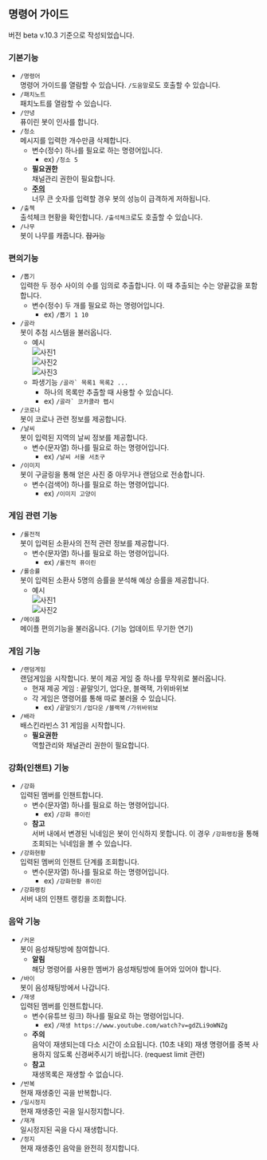 ## 명령어 가이드
버전 beta v.10.3 기준으로 작성되었습니다.
### 기본기능
* `/명령어`</br>  명령어 가이드를 열람할 수 있습니다. `/도움말`로도 호출할 수 있습니다.
* `/패치노트`</br>  패치노트를 열람할 수 있습니다.
* `/안녕`</br>  퓨이린 봇이 인사를 합니다.
* `/청소`</br>  메시지를 입력한 개수만큼 삭제합니다.
  * 변수(정수) 하나를 필요로 하는 명령어입니다.
    * ex) `/청소 5`
  * **필요권한**</br>  채널관리 권한이 필요합니다.
  * <u>**주의**</u> </br> 너무 큰 숫자를 입력할 경우 봇의 성능이 급격하게 저하됩니다.
* `/출첵`</br>  출석체크 현황을 확인합니다. `/출석체크`로도 호출할 수 있습니다.
* `/나무`</br>  봇이 나무를 캐줍니다. ~~잡기능~~
### 편의기능
* `/뽑기`</br>  입력한 두 정수 사이의 수를 임의로 추출합니다. 이 때 추출되는 수는 양끝값을 포함합니다.
  * 변수(정수) 두 개를 필요로 하는 명령어입니다.
    * ex) `/뽑기 1 10`
* `/골라`</br>  봇이 추첨 시스템을 불러옵니다.
  * 예시</br>![사진1](https://blogfiles.pstatic.net/MjAyMTAyMDZfMTQ4/MDAxNjEyNjA3Mzg1MDI1.EbQrg5T-_qMVgNc7RTMI1BwWG_KY1qr6Gd34ThzWCvIg.MKfuohmmu6pBIsfiFRSTLyyh7DyPc0cnafpf1nyiygog.PNG.suryblue/%EC%BA%A1%EC%B2%984.PNG?type=w1)
  </br>![사진2](https://blogfiles.pstatic.net/MjAyMTAyMDZfNzYg/MDAxNjEyNjA3Mzg1MjM3.FN3ppBcj0M-Bi6gXMCmSvrBcquVuCq37dHzeH5hR5BMg.QsFI5j97tVsER8Laru67ZRgs-FBBleh8WcKLkDBY7Gwg.PNG.suryblue/%EC%BA%A1%EC%B2%985.PNG?type=w1)
  </br>![사진3](https://blogfiles.pstatic.net/MjAyMTAyMDZfMiAg/MDAxNjEyNjA3Mzg1NDUy.ODQRi4HedX2bWZcHfzTHgihMDJcpQdBqDrjXUFqG24kg.Tp2aQxMEXICyrMy7ngh5diSMWKi9znK6F3B7jdPengwg.PNG.suryblue/%EC%BA%A1%EC%B2%986.PNG?type=w1)
  * 파생기능 ``/골라` 목록1 목록2 ...``
    * 하나의 목록만 추출할 때 사용할 수 있습니다.
    * ex) ``/골라` 코카콜라 펩시``
* `/코로나`</br>  봇이 코로나 관련 정보를 제공합니다.
* `/날씨`</br>  봇이 입력된 지역의 날씨 정보를 제공합니다.
  * 변수(문자열) 하나를 필요로 하는 명령어입니다.
    * ex) `/날씨 서울 서초구`
* `/이미지`</br>  봇이 구글링을 통해 얻은 사진 중 아무거나 랜덤으로 전송합니다.
  * 변수(검색어) 하나를 필요로 하는 명령어입니다.
    * ex) `/이미지 고양이`
### 게임 관련 기능
* `/롤전적`</br>  봇이 입력된 소환사의 전적 관련 정보를 제공합니다.
  * 변수(문자열) 하나를 필요로 하는 명령어입니다.
    * ex) `/롤전적 퓨이린`
* `/롤승률`</br>  봇이 입력된 소환사 5명의 승률을 분석해 예상 승률을 제공합니다.
  * 예시</br>![사진1](https://blogfiles.pstatic.net/MjAyMTA3MzFfMTgy/MDAxNjI3NzEzNjUwODkz.6sjl0QqVJfhg4aYdhpI-f0afOMoSD1q6LAeznA1SSFkg.moxWNiNaUpE4RwnY0vjIGxhSx3UN9Uixjt0dw4uxcKwg.PNG.suryblue/1.PNG?type=w1)
</br>![사진2](https://blogfiles.pstatic.net/MjAyMTA3MzFfMjQg/MDAxNjI3NzEzNjUxMjgx.4pj7ju1BXdzFCJzDPsu-Y3UiqvZnJQncpsTMu0TZs0Mg.4-vx5FM8z_2z993f1hQ7tkNDf81B8R29nBni6sOUTiAg.PNG.suryblue/2.PNG?type=w1)
* `/메이플`</br>  메이플 편의기능을 불러옵니다. (기능 업데이트 무기한 연기)
### 게임 기능
* `/랜덤게임`</br>  랜덤게임을 시작합니다. 봇이 제공 게임 중 하나를 무작위로 불러옵니다.
  * 현재 제공 게임 : 끝말잇기, 업다운, 블랙잭, 가위바위보
  * 각 게임은 명령어를 통해 따로 불러올 수 있습니다.
    * ex) `/끝말잇기` `/업다운` `/블랙잭` `/가위바위보`
* `/배라`</br>  배스킨라빈스 31 게임을 시작합니다.
  * **필요권한**</br>  역할관리와 채널관리 권한이 필요합니다.
### 강화(인챈트) 기능
* `/강화`</br>  입력된 멤버를 인챈트합니다.
  * 변수(문자열) 하나를 필요로 하는 명령어입니다.
    * ex) `/강화 퓨이린`
  * **참고**</br> 서버 내에서 변경된 닉네임은 봇이 인식하지 못합니다. 이 경우 `/강화랭킹`을 통해 조회되는 닉네임을 볼 수 있습니다.
* `/강화현황`</br>  입력된 멤버의 인챈트 단계를 조회합니다.
  * 변수(문자열) 하나를 필요로 하는 명령어입니다.
    * ex) `/강화현황 퓨이린`
* `/강화랭킹`</br>  서버 내의 인챈트 랭킹을 조회합니다.
### 음악 기능
* `/커몬`</br>  봇이 음성채팅방에 참여합니다.
  * **알림**</br>해당 명령어를 사용한 멤버가 음성채팅방에 들어와 있어야 합니다.
* `/바이`</br>  봇이 음성채팅방에서 나갑니다.
* `/재생`</br>  입력된 멤버를 인챈트합니다.
  * 변수(유튜브 링크) 하나를 필요로 하는 명령어입니다.
    * ex) `/재생 https://www.youtube.com/watch?v=gdZLi9oWNZg`
  * **주의**</br> 음악이 재생되는데 다소 시간이 소요됩니다. (10초 내외) 재생 명령어를 중복 사용하지 않도록 신경써주시기 바랍니다. (request limit 관련)
  * **참고**</br> 재생목록은 재생할 수 없습니다.
* `/반복`</br>  현재 재생중인 곡을 반복합니다.
* `/일시정지`</br>  현재 재생중인 곡을 일시정지합니다.
* `/재개`</br>  일시정지된 곡을 다시 재생합니다.
* `/정지`</br>  현재 재생중인 음악을 완전히 정지합니다.
